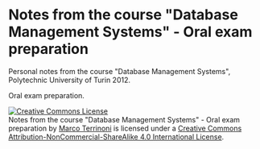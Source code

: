 Notes from the course "Database Management Systems" - Oral exam preparation
===========================================================================

Personal notes from the course "Database Management Systems", Polytechnic University of Turin 2012.

Oral exam preparation.

<a rel="license" href="http://creativecommons.org/licenses/by-nc-sa/4.0/"><img alt="Creative Commons License" style="border-width:0" src="https://i.creativecommons.org/l/by-nc-sa/4.0/88x31.png" /></a><br /><span xmlns:dct="http://purl.org/dc/terms/" href="http://purl.org/dc/dcmitype/Text" property="dct:title" rel="dct:type">Notes from the course "Database Management Systems" - Oral exam preparation</span> by <a xmlns:cc="http://creativecommons.org/ns#" href="https://github.com/terrinoni/DatabaseManagementSystems-Notes" property="cc:attributionName" rel="cc:attributionURL">Marco Terrinoni</a> is licensed under a <a rel="license" href="http://creativecommons.org/licenses/by-nc-sa/4.0/">Creative Commons Attribution-NonCommercial-ShareAlike 4.0 International License</a>.
